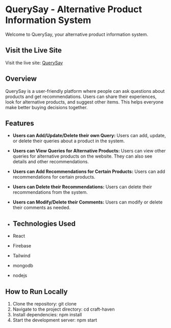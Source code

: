 # QuerySay - Alternative Product Information System

Welcome to QuerySay, your alternative product information system.

## Visit the Live Site

Visit the live site: [QuerySay](https://assignment-11-f6ebc.web.app/)

## Overview

QuerySay is a user-friendly platform where people can ask questions about products and get recommendations. Users can share their experiences, look for alternative products, and suggest other items. This helps everyone make better buying decisions together.


## Features

- **Users can Add/Update/Delete their own Query:** Users can add, update, or
  delete their queries about a product in the system.

- **Users can View Queries for Alternative Products:** Users can view other
  queries for alternative products on the website. They can also see details and
  other recommendations.

- **Users can Add Recommendations for Certain Products:** Users can add
  recommendations for certain products.

- **Users can Delete their Recommendations:** Users can delete their
  recommendations from the system.

- **Users can Modify/Delete their Comments:** Users can modify or delete their
  comments as needed.

- ## Technologies Used
- React
- Firebase
- Tailwind
- mongodb
- nodejs
  
## How to Run Locally
1. Clone the repository:  git clone <repository-url> 
2. Navigate to the project directory: cd craft-haven
3. Install dependencies: npm install
4. Start the development server: npm start
